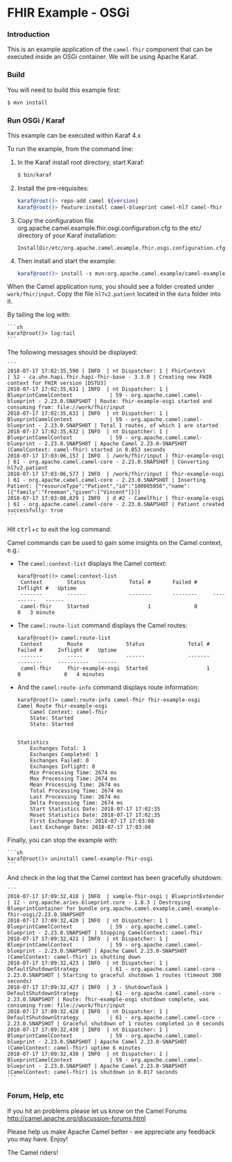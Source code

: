 # FHIR Example - OSGi

### Introduction

This is an example application of the `camel-fhir` component that can be executed inside an OSGi container. We will be 
using Apache Karaf.

### Build

You will need to build this example first:

```sh
$ mvn install
```

### Run OSGi / Karaf

This example can be executed within Karaf 4.x

To run the example, from the command line:

1. In the Karaf install root directory, start Karaf:

    ```sh
    $ bin/karaf
    ```

2. Install the pre-requisites:

    ```sh
    karaf@root()> repo-add camel ${version}
    karaf@root()> feature:install camel-blueprint camel-hl7 camel-fhir
    ```
    
3. Copy the configuration file org.apache.camel.example.fhir.osgi.configuration.cfg to the etc/ directory of your Karaf installation:
    ```
    InstallDir/etc/org.apache.camel.example.fhir.osgi.configuration.cfg       
    ```
4. Then install and start the example:

    ```sh
    karaf@root()> install -s mvn:org.apache.camel.example/camel-example-fhir-osgi/${version}
    ```

When the Camel application runs, you should see a folder created under `work/fhir/input`. Copy the file `hl7v2.patient`
located in the `data` folder into it.

By tailing the log with:

    ```sh
    karaf@root()> log:tail
    ```

The following messages should be displayed:

    ```
    2018-07-17 17:02:35,590 | INFO  | nt Dispatcher: 1 | FhirContext                      | 52 - ca.uhn.hapi.fhir.hapi-fhir-base - 3.3.0 | Creating new FHIR context for FHIR version [DSTU3]
    2018-07-17 17:02:35,631 | INFO  | nt Dispatcher: 1 | BlueprintCamelContext            | 59 - org.apache.camel.camel-blueprint - 2.23.0.SNAPSHOT | Route: fhir-example-osgi started and consuming from: file://work/fhir/input
    2018-07-17 17:02:35,631 | INFO  | nt Dispatcher: 1 | BlueprintCamelContext            | 59 - org.apache.camel.camel-blueprint - 2.23.0.SNAPSHOT | Total 1 routes, of which 1 are started
    2018-07-17 17:02:35,632 | INFO  | nt Dispatcher: 1 | BlueprintCamelContext            | 59 - org.apache.camel.camel-blueprint - 2.23.0.SNAPSHOT | Apache Camel 2.23.0-SNAPSHOT (CamelContext: camel-fhir) started in 0.853 seconds
    2018-07-17 17:03:06,157 | INFO  | /work/fhir/input | fhir-example-osgi                | 61 - org.apache.camel.camel-core - 2.23.0.SNAPSHOT | Converting hl7v2.patient
    2018-07-17 17:03:06,577 | INFO  | /work/fhir/input | fhir-example-osgi                | 61 - org.apache.camel.camel-core - 2.23.0.SNAPSHOT | Inserting Patient: {"resourceType":"Patient","id":"100005056","name":[{"family":"Freeman","given":["Vincent"]}]}
    2018-07-17 17:03:08,829 | INFO  | d #2 - CamelFhir | fhir-example-osgi                | 61 - org.apache.camel.camel-core - 2.23.0.SNAPSHOT | Patient created successfully: true
    ```

Hit <kbd>ctrl</kbd>+<kbd>c</kbd> to exit the log command.

Camel commands can be used to gain some insights on the Camel context, e.g.:

- The `camel:context-list` displays the Camel context:

    ```
    karaf@root()> camel:context-list
     Context        Status              Total #       Failed #     Inflight #   Uptime        
     -------        ------              -------       --------     ----------   ------        
     camel-fhir     Started                   1              0              0   3 minute  
    ```

- The `camel:route-list` command displays the Camel routes:

    ```
    karaf@root()> camel:route-list
     Context        Route              Status              Total #       Failed #     Inflight #   Uptime     
     -------        -----              ------              -------       --------     ----------   ------      
     camel-fhir     fhir-example-osgi  Started                   1              0              0   4 minutes
    ```

- And the `camel:route-info` command displays route information:

    ```
    karaf@root()> camel:route-info camel-fhir fhir-example-osgi                                                                                                                                                        
    Camel Route fhir-example-osgi
        Camel Context: camel-fhir
        State: Started
        State: Started
    
    
    Statistics
        Exchanges Total: 1
        Exchanges Completed: 1
        Exchanges Failed: 0
        Exchanges Inflight: 0
        Min Processing Time: 2674 ms
        Max Processing Time: 2674 ms
        Mean Processing Time: 2674 ms
        Total Processing Time: 2674 ms
        Last Processing Time: 2674 ms
        Delta Processing Time: 2674 ms
        Start Statistics Date: 2018-07-17 17:02:35
        Reset Statistics Date: 2018-07-17 17:02:35
        First Exchange Date: 2018-07-17 17:03:08
        Last Exchange Date: 2018-07-17 17:03:08
    ```

Finally, you can stop the example with:

    ```sh
    karaf@root()> uninstall camel-example-fhir-osgi
    ```

And check in the log that the Camel context has been gracefully
shutdown:
    
    ```
    2018-07-17 17:09:32,418 | INFO  | xample-fhir-osgi | BlueprintExtender                | 12 - org.apache.aries.blueprint.core - 1.8.3 | Destroying BlueprintContainer for bundle org.apache.camel.example.camel-example-fhir-osgi/2.23.0.SNAPSHOT
    2018-07-17 17:09:32,420 | INFO  | nt Dispatcher: 1 | BlueprintCamelContext            | 59 - org.apache.camel.camel-blueprint - 2.23.0.SNAPSHOT | Stopping CamelContext: camel-fhir
    2018-07-17 17:09:32,421 | INFO  | nt Dispatcher: 1 | BlueprintCamelContext            | 59 - org.apache.camel.camel-blueprint - 2.23.0.SNAPSHOT | Apache Camel 2.23.0-SNAPSHOT (CamelContext: camel-fhir) is shutting down
    2018-07-17 17:09:32,423 | INFO  | nt Dispatcher: 1 | DefaultShutdownStrategy          | 61 - org.apache.camel.camel-core - 2.23.0.SNAPSHOT | Starting to graceful shutdown 1 routes (timeout 300 seconds)
    2018-07-17 17:09:32,427 | INFO  | 3 - ShutdownTask | DefaultShutdownStrategy          | 61 - org.apache.camel.camel-core - 2.23.0.SNAPSHOT | Route: fhir-example-osgi shutdown complete, was consuming from: file://work/fhir/input
    2018-07-17 17:09:32,428 | INFO  | nt Dispatcher: 1 | DefaultShutdownStrategy          | 61 - org.apache.camel.camel-core - 2.23.0.SNAPSHOT | Graceful shutdown of 1 routes completed in 0 seconds
    2018-07-17 17:09:32,438 | INFO  | nt Dispatcher: 1 | BlueprintCamelContext            | 59 - org.apache.camel.camel-blueprint - 2.23.0.SNAPSHOT | Apache Camel 2.23.0-SNAPSHOT (CamelContext: camel-fhir) uptime 6 minutes
    2018-07-17 17:09:32,438 | INFO  | nt Dispatcher: 1 | BlueprintCamelContext            | 59 - org.apache.camel.camel-blueprint - 2.23.0.SNAPSHOT | Apache Camel 2.23.0-SNAPSHOT (CamelContext: camel-fhir) is shutdown in 0.017 seconds
    ```

### Forum, Help, etc

If you hit an problems please let us know on the Camel Forums
<http://camel.apache.org/discussion-forums.html>

Please help us make Apache Camel better - we appreciate any feedback you may have. Enjoy!

The Camel riders!
